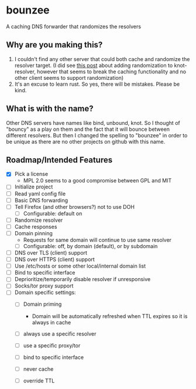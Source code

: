 # bounzee
A caching DNS forwarder that randomizes the resolvers

## Why are you making this?
1. I couldn't find any other server that could both cache and randomize the resolver target. (I did see [this post](https://www.ctrl.blog/entry/kresd-random-dns-forwarding.html) about adding randomization to knot-resolver, however that seems to break the caching functionality and no other client seems to support randomization)
2. It's an excuse to learn rust. So yes, there will be mistakes. Please be kind.

## What is with the name?
Other DNS servers have names like bind, unbound, knot. So I thought of "bouncy" as a play on them and the fact that it will bounce between different resolvers. But then I changed the spelling to "bounzee" in order to be unique as there are no other projects on github with this name.

## Roadmap/Intended Features
- [x] Pick a license
  * MPL 2.0 seems to a good compromise between GPL and MIT
- [ ] Initialize project
- [ ] Read yaml config file
- [ ] Basic DNS forwarding
- [ ] Tell Firefox (and other browsers?) not to use DOH
  - [ ] Configurable: default on
- [ ] Randomize resolver
- [ ] Cache responses
- [ ] Domain pinning
  * Requests for same domain will continue to use same resolver
  - [ ] Configurable: off, by domain (default), or by subdomain
- [ ] DNS over TLS (client) support
- [ ] DNS over HTTPS (client) support
- [ ] Use /etc/hosts or some other local/internal domain list
- [ ] Bind to specific interface
- [ ] Deprioritize/temporarily disable resolver if unresponsive
- [ ] Socks/tor proxy support
- [ ] Domain specific settings:
  - [ ] Domain priming
    * Domain will be automatically refreshed when TTL expires so it is always in cache
  - [ ] always use a specific resolver
  - [ ] use a specific proxy/tor
  - [ ] bind to specific interface
  - [ ] never cache
  - [ ] override TTL

